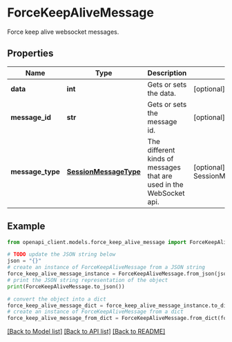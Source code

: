 # ForceKeepAliveMessage

Force keep alive websocket messages.

## Properties

Name | Type | Description | Notes
------------ | ------------- | ------------- | -------------
**data** | **int** | Gets or sets the data. | [optional] 
**message_id** | **str** | Gets or sets the message id. | [optional] 
**message_type** | [**SessionMessageType**](SessionMessageType.md) | The different kinds of messages that are used in the WebSocket api. | [optional] [readonly] [default to SessionMessageType.FORCEKEEPALIVE]

## Example

```python
from openapi_client.models.force_keep_alive_message import ForceKeepAliveMessage

# TODO update the JSON string below
json = "{}"
# create an instance of ForceKeepAliveMessage from a JSON string
force_keep_alive_message_instance = ForceKeepAliveMessage.from_json(json)
# print the JSON string representation of the object
print(ForceKeepAliveMessage.to_json())

# convert the object into a dict
force_keep_alive_message_dict = force_keep_alive_message_instance.to_dict()
# create an instance of ForceKeepAliveMessage from a dict
force_keep_alive_message_from_dict = ForceKeepAliveMessage.from_dict(force_keep_alive_message_dict)
```
[[Back to Model list]](../README.md#documentation-for-models) [[Back to API list]](../README.md#documentation-for-api-endpoints) [[Back to README]](../README.md)


